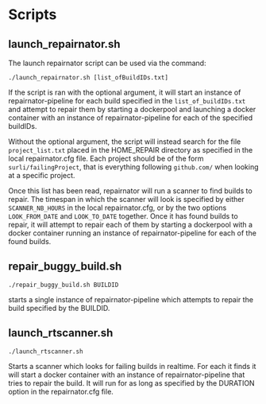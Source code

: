 # Scripts
## launch_repairnator.sh
The launch repairnator script can be used via the command:
```
./launch_repairnator.sh [list_ofBuildIDs.txt]
```
If the script is ran with the optional argument, it will start an
instance of repairnator-pipeline for each build specified in the
`list_of_buildIDs.txt`
and attempt to repair them by starting a
dockerpool and launching a docker container with an instance of
repairnator-pipeline for each of the specified buildIDs.

Without the optional argument, the script will instead search for the
file `project_list.txt` placed in the HOME_REPAIR directory as
specified in the local repairnator.cfg file. Each project should be of
the form `surli/failingProject`, that is everything following
`github.com/` when looking at a specific project.

Once this list has been read, repairnator will run a scanner to find
builds to repair. The timespan in which the scanner will look is
specified by either `SCANNER_NB_HOURS` in the local
repairnator.cfg, or by the two options `LOOK_FROM_DATE` and
`LOOK_TO_DATE` together. Once it has found builds to repair, it
will attempt to repair each of them by starting a dockerpool with a
docker container running an instance of repairnator-pipeline for each
of the found builds.

## repair_buggy_build.sh
```
./repair_buggy_build.sh BUILDID
```
starts a single instance of repairnator-pipeline which attempts to
repair the build specified by the BUILDID.

## launch_rtscanner.sh
```
./launch_rtscanner.sh
```
Starts a scanner which looks for failing builds in realtime. For each
it finds it will start a docker container with an instance of
repairnator-pipeline that tries to repair the build. It will run for
as long as specified by the DURATION option in the repairnator.cfg file.

